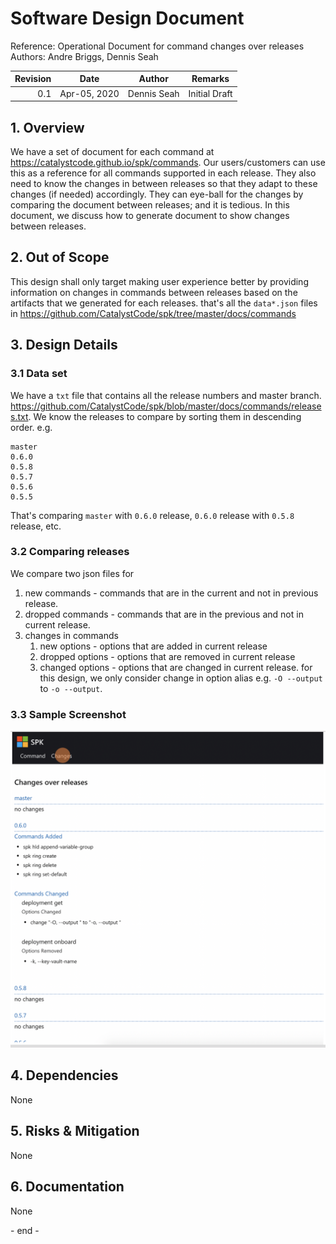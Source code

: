 # Software Design Document

Reference: Operational Document for command changes over releases<br>
Authors: Andre Briggs, Dennis Seah

| Revision | Date         | Author      | Remarks                                                 |
| -------: | ------------ | ----------- | ------------------------------------------------------- |
|      0.1 | Apr-05, 2020 | Dennis Seah | Initial Draft                                           |


## 1. Overview

We have a set of document for each command at https://catalystcode.github.io/spk/commands.
Our users/customers can use this as a reference for all commands supported in each release.
They also need to know the changes in between releases so that they adapt to these changes
(if needed) accordingly. They can eye-ball for the changes by comparing the document between
releases; and it is tedious. In this document, we discuss how to generate document to show
changes between releases.

## 2. Out of Scope

This design shall only target making user experience better by providing
information on changes in commands between releases based on the artifacts that
we generated for each releases. that's all the `data*.json` files in
https://github.com/CatalystCode/spk/tree/master/docs/commands

## 3. Design Details

### 3.1 Data set
We have a `txt` file that contains all the release numbers and master branch.
https://github.com/CatalystCode/spk/blob/master/docs/commands/releases.txt.
We know the releases to compare by sorting them in descending order.
e.g.
```
master
0.6.0
0.5.8
0.5.7
0.5.6
0.5.5
```
That's comparing `master` with `0.6.0` release, `0.6.0` release with `0.5.8` release, etc.


### 3.2 Comparing releases
We compare two json files for
1. new commands - commands that are in the current and not in previous release.
1. dropped commands - commands that are in the previous and not in current release.
1. changes in commands 
   1. new options - options that are added in current release
   1. dropped options - options that are removed in current release
   1. changed options - options that are changed in current release. for this design, we only consider change in option alias e.g. `-O --output` to `-o --output`.

### 3.3 Sample Screenshot
<p style="text-align:center">
<img src="changesInCommands.png" width="600px">
</p>

## 4. Dependencies

None

## 5. Risks & Mitigation

None

## 6. Documentation

None

\- end -
